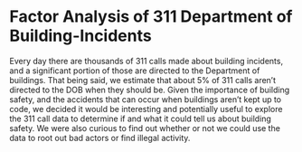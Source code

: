 # Factor Analysis of 311 Department of Building-Incidents

Every day there are thousands of 311 calls made about building incidents, and a significant portion of those are directed to the Department of buildings. That being said, we estimate that
about 5% of 311 calls aren’t directed to the DOB when they should be. Given the importance of
building safety, and the accidents that can occur when buildings aren’t kept up to code, we
decided it would be interesting and potentially useful to explore the 311 call data to determine if
and what it could tell us about building safety. We were also curious to find out whether or not
we could use the data to root out bad actors or find illegal activity.

